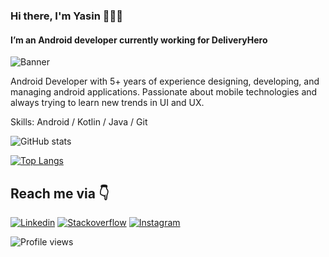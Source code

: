 ### Hi there, I'm Yasin 👋👨‍💻
#### I’m an Android developer currently working for DeliveryHero

![Banner](https://user-images.githubusercontent.com/14234610/182590974-6a441667-289b-4698-9344-58adc935dc2d.png)

Android Developer with 5+ years of experience designing, developing, and managing android applications. Passionate about mobile technologies and always trying to learn new trends in UI and UX.

Skills: Android / Kotlin / Java / Git

![GitHub stats](https://github-readme-stats.vercel.app/api?username=yasinkacmaz&show_icons=true&hide=contribs)  

[![Top Langs](https://github-readme-stats.vercel.app/api/top-langs/?username=yasinkacmaz)](https://github.com/anuraghazra/github-readme-stats)

## Reach me via 👇

[![Linkedin](https://img.shields.io/badge/LinkedIn-blue.svg?style=for-the-badge&logo=linkedin)](https://www.linkedin.com/in/yasinkacmaz/)
[![Stackoverflow](https://img.shields.io/badge/stackoverflow-gray.svg?style=for-the-badge&logo=stackoverflow)](https://stackoverflow.com/users/5047398)
[![Instagram](https://img.shields.io/badge/Instagram-gray.svg?style=for-the-badge&logo=instagram)](https://www.instagram.com/_yasinkacmaz/)

![Profile views](https://gpvc.arturio.dev/yasinkacmaz)
